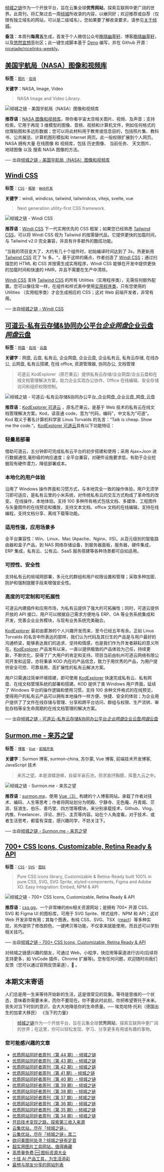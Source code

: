 [倾城之链](https://link.niceshare.site/)作为一个开放平台，旨在云集全球**优秀网站**，探索互联网中更广阔的世界。此周刊，将汇聚过去一周[倾城](https://nicelinks.site/?utm_source=weekly)所收录的内容，以飨同好；欢迎推荐或自荐（仅限有独立域名的网站，可以是二级域名）。您如果要了解收录要求，请参见[关于倾城](https://nicelinks.site/about?utm_source=weekly)。

**备注**：本周刊**每周五**生成，首发于个人微信公众号[晚晴幽草轩](https://mp.weixin.qq.com/mp/appmsgalbum?__biz=MzI5MDIwMzM2Mg==&action=getalbum&album_id=1530765143352082433&scene=173&from_msgid=2650641087&from_itemidx=1&count=3#wechat_redirect)、博客[晚晴幽草轩](https://www.jeffjade.com)，以及[悠然宜想亭](https://forum.lovejade.cn/)社区；此一键生成脚本基于 [Deno](https://nicelinks.site/post/602d30aad099ff5688618591) 编写，并在 Github 开源：[nicejade/nicelinks-weekly](https://github.com/nicejade/nicelinks-weekly)。

## [美国宇航局（NASA）图像和视频库](https://nicelinks.site/post/61c49b7f70b0de20e2d01b34)

**标签**：[`图片`](https://nicelinks.site/tags/图片) · [`在线`](https://nicelinks.site/tags/在线)

**关键字**：NASA, Image, Video

> NASA Image and Video Library.

![倾城之链 - 美国宇航局（NASA）图像和视频库](https://nicelinks.oss-cn-shenzhen.aliyuncs.com/images.nasa.gov.png?x-oss-process=style/png2jpg)

**推荐语**：[NASA 图像和视频库](https://images.nasa.gov/)，带你看宇宙太空相关图片、视频、及声音；支持检索。它用于再现 3 维模型的图像、音频、视频和计算机文件，例如任何格式的纹理贴图和多边形数据；您可以将此材料用于教育或信息目的，包括照片集、教科书、公共展览、计算机图形模拟和 Internet 网页。此一般权限扩展到个人网页。NASA 拥有大量 在线图像 和 视频库，包括 历史图像、 当前任务、 天文图片、 地球图像 以及 搜索 NASA 图像的方法。

── 出自[倾城之链 - 美国宇航局（NASA）图像和视频库](https://nicelinks.site/post/61c49b7f70b0de20e2d01b34)

## [Windi CSS](https://nicelinks.site/post/61c46afb70b0de20e2d01b32)

**标签**：[`CSS`](https://nicelinks.site/tags/CSS) · [`框架`](https://nicelinks.site/tags/框架) · [`Web开发`](https://nicelinks.site/tags/Web开发)

**关键字**：windi, windicss, tailwind, tailwindcss, vitejs, svelte, vue

> Next generation utility-first CSS framework.

![倾城之链 - Windi CSS](https://nicelinks.oss-cn-shenzhen.aliyuncs.com/windicss.org.png?x-oss-process=style/png2jpg)

**推荐语**：[Windi CSS](https://windicss.org/) 下一代实用优先的 CSS 框架；如果您已经熟悉 [Tailwind CSS](https://nicelinks.site/post/5fd20cb4c06d6302c1907ec7)，可以将 Windi CSS 视为 Tailwind 的按需替代品，它提供更快的加载时间，与 Tailwind v2.0 完全兼容，并具有许多额外的酷炫功能。

“当我的项目变大了，大约有几十个组件时，初始编译时间达到了 3s，热更新用 [Tailwind CSS](https://nicelinks.site/post/5fd20cb4c06d6302c1907ec7) 花了 1s 多。“，基于这样的痛点，作者创造了 [Windi CSS](https://windicss.org/)；通过扫描您的 HTML 和 CSS 并按需生成实用程序，Windi CSS 能够在开发中提供更快的加载时间和快速的 HMR，并且不需要在生产中清除。

[Windi CSS](https://windicss.org/) 支持 [Tailwind CSS](https://nicelinks.site/post/5fd20cb4c06d6302c1907ec7) 的所有 Utilities（实用程序类），无需任何额外配置。您可以像往常一样，在组件和样式表中使用[实用程序类](https://windicss.org/utilities/)，只有您使用的 Utilities （实用程序类）才会生成相应的 CSS；这对 Web 前端开发者，非常有用。

── 出自[倾城之链 - Windi CSS](https://nicelinks.site/post/61c46afb70b0de20e2d01b32)

## [可道云-私有云存储&协同办公平台*企业网盘*企业云盘*网盘*云盘](https://nicelinks.site/post/61c082cf70b0de20e2d01b2d)

**标签**：[`网盘`](https://nicelinks.site/tags/网盘) · [`在线`](https://nicelinks.site/tags/在线) · [`云盘`](https://nicelinks.site/tags/云盘)

**关键字**：网盘, 云盘, 私有云, 企业网盘, 企业云盘, 企业私有云, 私有云存储, 在线办公, 云网盘, 私有云搭建, 在线 office, 资源管理器, 协同办公, 文档管理

> 可道云 KodExplorer（原芒果云）提供私有云存储/企业网盘/企业云盘和在线文档管理解决方案，助力企业实现办公协作、Office 在线编辑、安全存储访问和组织权限控制。

![倾城之链 - 可道云-私有云存储&协同办公平台_企业网盘_企业云盘_网盘_云盘](https://nicelinks.oss-cn-shenzhen.aliyuncs.com/kodcloud.com.png?x-oss-process=style/png2jpg)

**推荐语**：[KodExplorer 可道云](https://kodcloud.com/) ，原名芒果云，是基于 Web 技术的私有云在线文档管理解决方案。Kod，读音通 code，意为“代码，编码”，中文名为“可道”。Kod 取义于著名计算机科学家 Linus Torvalds 的名言：“Talk is cheap. Show me the code.“。[KodExplorer 可道云](https://kodcloud.com/)具有以下功能特征：

### 轻量易部署

借助可道云，五分钟即可完成私有云平台的初步搭建和使用；采用 Ajax+Json 进行数据通信,毫秒级的响应速度；全平台兼容，对硬件设施要求低，有助于企业挖掘现有硬件潜力，降低部署成本。

### 本地化的用户体验

沿用了 Windows 操作界面和习惯方式，与本地完全一致的操作体验，用户无须学习即可适应，是私有云里的小米系统，对传统私有云的交互方式构成了革命性的改变。 在线操作，本地体验。支持 100 多种所有格式包括文档、多媒体、工程图件与矢量图件的在线预览和播放，支持文本文档、office 文档的在线编辑，支持在线编程，支持文档分享、离线下载等功能。

### 适用性强，应用场景多

全平台兼容性：Win、Linux、Mac (Apache、Nginx、IIS)。从百元级别的智能路由器和盒子产品，到 NAS 网络存储设备，到服务器面板，服务器，硬件集成，ERP 集成，私有云、公有云、SaaS 服务搭建等各种场景都可自如适用。

### 可控性、安全性

支持私有云的局域网部署，多元化的群组和用户权限设置和管理；采取多种加密、防护和强制提醒手段来增强安全性。

### 高度的可定制和可拓展性

可道云内建插件和应用市场，为私有云提供了强大的可拓展性；同时，可道云提供开放的 API 接口，用户可以根据自己需求方便地与 ERP、OA 等业务系统集成和开发，完善企业业务模块，与现有业务系统完美融合。

[KodExplorer](https://kodcloud.com/) 最初由雾渺的个人兴趣开发而来，至今已经五年有余。正如 Linus Torvalds 的名言中所表达的那样，我们认为代码及其衍生的产品是与用户最好的沟通桥梁，能够表达我们的追求、坚持和情感，也是我们作为开发者耕耘的意义所在。[KodExplorer](https://kodcloud.com/) 产品发布以来，一直以提供极致的产品体验为己任，持续更新，不断优化，获得了广大用户的肯定和支持。项目当前由杭州可道云网络有限公司开发和运营，亦将秉承 KOD 内在的产品信念，致力于用优秀的产品，为用户提供安全可控、可靠易用、高扩展性的私有云解决方案。

用户只需通过简单环境搭建，即可使用 [KodExplorer](https://kodcloud.com/) 快速完成私有云、私有网盘、在线文档管理系统的部署和搭建。KOD 提供了类 Windows 用户界面，延续了 Windows 平台的操作逻辑和使用习惯，支持 100 余种文件格式的在线预览，使得用户的私有云产品可以拥有本地操作一样方便、快捷、安全的体验；为企业用户提供了了文件在线存储与管理、分享和跨平台访问、群组与权限、生产流转、审批存档等全生命周期的在线文档管理的解决方案。

── 出自[倾城之链 - 可道云-私有云存储&协同办公平台*企业网盘*企业云盘*网盘*云盘](https://nicelinks.site/post/61c082cf70b0de20e2d01b2d)

## [Surmon.me - 来苏之望](https://nicelinks.site/post/61bf25dd70b0de20e2d01b29)

**标签**：[`博客`](https://nicelinks.site/tags/博客) · [`Vue`](https://nicelinks.site/tags/Vue) · [`前端开发`](https://nicelinks.site/tags/前端开发)

**关键字**：Surmon 博客, surmon-china, 苏尔蒙, Vue 博客, 前端技术开发博客, JavaScript 技术

> 来苏之望。本是浪蝶游蜂，自留半亩石池，但求直抒胸臆，挥墨九云之中。

![倾城之链 - Surmon.me - 来苏之望](https://nicelinks.oss-cn-shenzhen.aliyuncs.com/surmon.me.png?x-oss-process=style/png2jpg)

**推荐语**：[surmon.me](https://surmon.me/)，使用 [Vue（3）](https://nicelinks.site/post/5b1a221c0526c920d6dfaada) 构建的个人博客网站，承载了作者对技术、编码、人生等思考；作者将网站划分为明殿、宁静寺、无色庵、丹青阁、茫涯、狂浪生、伯乐、善巧堂、四方馆等模块，来分别承载技术、Github、Vlog、内推、Freelancer、评论、旅行、主页等内容。站在个人角度看，对于技术、或者生活思考，都蛮有深度，感兴趣同学，不妨关注下。

── 出自[倾城之链 - Surmon.me - 来苏之望](https://nicelinks.site/post/61bf25dd70b0de20e2d01b29)

## [700+ CSS Icons, Customizable, Retina Ready & API](https://nicelinks.site/post/61bdd22970b0de20e2d01b27)

**标签**：[`CSS`](https://nicelinks.site/tags/CSS) · [`SVG`](https://nicelinks.site/tags/SVG) · [`图标`](https://nicelinks.site/tags/图标)

> Pure CSS icons library, Customizable & Retina-Ready built 100% in pure CSS, SVG, SVG Sprite, styled-components, Figma and Adobe XD. Easy integration: Embed, NPM & API

![倾城之链 - 700+ CSS Icons, Customizable, Retina Ready & API](https://nicelinks.oss-cn-shenzhen.aliyuncs.com/css.gg.png?x-oss-process=style/png2jpg)

**推荐语**：[css.gg](https://css.gg/)，一个非常棒的`图标`相关资源网站；是拥有 700+ 开源 CSS、SVG 和 Figma UI 的图标库，可用于 SVG Sprite、样式组件、NPM 和 API；这对 Web 开发非常有用；其每个图表，有纯 CSS、SVG、TSX（[react](https://nicelinks.site/post/5b1294b5e93ed2618cfac134)）等多种实现，另外提供了修改颜色、一键拷贝等功能，不仅拿来就能使用，而且还可以学到相关技巧。

── 出自[倾城之链 - 700+ CSS Icons, Customizable, Retina Ready & API](https://nicelinks.site/post/61bdd22970b0de20e2d01b27)

对倾城之链感兴趣的朋友，可通过 Web，小程序，快应用等渠道进行访问(后续将支持更多，如 VsCode 插件，Chrome 扩展等)。您有任何问题，欢迎随时向我们反馈（您可以通过官网反馈渠道），🤲 。

## 本期文末寄语

人们总是用一生来等待开始新的生活，这是很常见的现象。等待是思维的一个状态，意味着你需要未来，而你不要现在。你不要此时此刻，你把希望寄托于未来。丧失对当下时刻的意识，会大大地降低你的生命质量。── 埃克哈特·托利（德国出生的加拿大移民） 《当下的力量》

> [倾城之链](https://link.niceshare.site/)作为一个开放平台，旨在云集全球**优秀网站**，探索互联网中更广阔的世界；在这里，你可以轻松发现、学习、分享更多有用或有趣的事物。

### 您可能感兴趣的文章

- [优质网站同好者周刊（第 44 期）- 倾城之链](https://forum.lovejade.cn/d/130-44)
- [优质网站同好者周刊（第 43 期）- 倾城之链](https://forum.lovejade.cn/d/127-43)
- [优质网站同好者周刊（第 42 期）- 倾城之链](https://forum.lovejade.cn/d/125-42)
- [优质网站同好者周刊（第 41 期）- 倾城之链](https://forum.lovejade.cn/d/121-41)
- [优质网站同好者周刊（第 40 期）- 倾城之链](https://forum.lovejade.cn/d/119-40)
- [优质网站同好者周刊（第 39 期）- 倾城之链](https://forum.lovejade.cn/d/118-39)
- [优质网站同好者周刊（第 38 期）- 倾城之链](https://forum.lovejade.cn/d/116-38)
- [优质网站同好者周刊（第 37 期）- 倾城之链](https://forum.lovejade.cn/d/112-37)
- [优质网站同好者周刊（第 36 期）- 倾城之链](https://forum.lovejade.cn/d/109-36)
- [优质网站同好者周刊（第 35 期）- 倾城之链](https://forum.lovejade.cn/d/106-35)
- [优质网站同好者周刊（第 34 期）- 倾城之链](https://forum.lovejade.cn/d/101-34)
- [开启技术变现之路，探索第三收入来源](https://www.jeffjade.com/2020/11/17/173-talk-about-nice-links/)
- [云集优站，尽在「倾城之链」](https://www.jeffjade.com/2017/12/31/136-talk-about-nicelinks-site/)
- [云集优站，尽在「倾城之链」其二](https://www.jeffjade.com/2018/12/23/146-talk-about-nice-links/)
- [欲问美图何处寻？倾城之链有定音](https://www.jeffjade.com/2019/02/17/151-aweome-beautiful-picture-website-list/ "欲问美图何处寻？倾城之链有定音")
- [超实用图片工具网站，值得典藏](https://www.jeffjade.com/2020/07/27/165-aweome-picture-tool-website-list/)
- [高质量免费 🆓 图标资源大全](https://www.jeffjade.com/2020/09/11/169-high-quality-free-icon-resource-collection/)
- [十佳 AI 产品工具，为生活添彩](https://www.jeffjade.com/2020/09/23/170-list-of-top-20-ai-product-tools/)
- [最想与朋友分享的网站列表](https://www.jeffjade.com/2020/09/01/168-list-of-websites-i-most-want-to-share-with-my-friends/)
